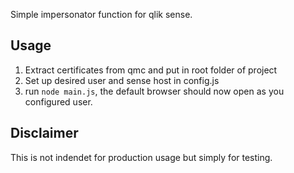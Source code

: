 Simple impersonator function for qlik sense. 

## Usage

1. Extract certificates from qmc and put in root folder of project
2. Set up desired user and sense host in config.js
3. run `node main.js`, the default browser should now open as you configured user.

## Disclaimer
This is not indendet for production usage but simply for testing.